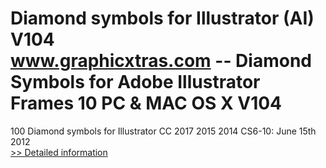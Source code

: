 # Diamond symbols for Illustrator (AI) V104<br />www.graphicxtras.com -- Diamond Symbols for Adobe Illustrator Frames 10 PC & MAC OS X V104

100 Diamond symbols for Illustrator CC 2017 2015 2014 CS6-10: June 15th 2012<br />[>> Detailed information](https://secure.shareit.com/shareit/product.html?productid=300529742&affiliateid=200057808)